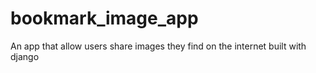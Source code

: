 # bookmark_image_app
An app that allow users share images they find on the internet built with django
